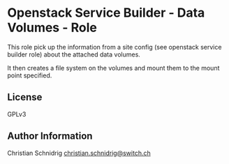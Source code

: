 Openstack Service Builder - Data Volumes - Role
=========

This role pick up the information from a site config (see openstack service builder role) about the attached data volumes.

It then creates a file system on the volumes and mount them to the mount point specified.


License
-------

GPLv3

Author Information
------------------

Christian Schnidrig <christian.schnidrig@switch.ch>